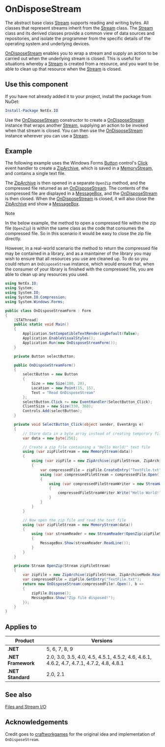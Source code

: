 # OnDisposeStream

The abstract base class [Stream](xref:System.IO.Stream) supports reading and writing bytes. All classes that represent streams inherit from the [Stream](xref:System.IO.Stream) class. The [Stream](xref:System.IO.Stream) class and its derived classes provide a common view of data sources and repositories, and isolate the programmer from the specific details of the operating system and underlying devices.

[OnDisposeStream](xref:NetEx.IO.OnDisposeStream) enables you to wrap a stream and supply an action to be carried out when the underlying stream is closed. This is useful for situations whereby a [Stream](xref:System.IO.Stream) is created from a resource, and you want to be able to clean up that resource when the [Stream](xref:System.IO.Stream) is closed.

## Use this component

If you have not already added it to your project, install the package from NuGet:

```powershell
Install-Package NetEx.IO
```

Use the [OnDisposeStream](xref:NetEx.IO.OnDisposeStream) constructor to create a [OnDisposeStream](xref:NetEx.IO.OnDisposeStream) instance that wraps another [Stream](xref:System.IO.Stream), supplying an action to be invoked when that stream is closed. You can then use the [OnDisposeStream](xref:NetEx.IO.OnDisposeStream) instance wherever you can use a [Stream](xref:System.IO.Stream).

## Example

The following example uses the Windows Forms [Button](xref:System.Windows.Forms.Button) control's [Click](xref:System.Windows.Forms.Control.Click) event handler to create a [ZipArchive](xref:System.IO.Compression.ZipArchive), which is saved in a [MemoryStream](xref:System.IO.MemoryStream), and contains a single text file.

The [ZipArchive](xref:System.IO.Compression.ZipArchive) is then opened in a separate `OpenZip` method, and the compressed file returned as an [OnDisposeStream](xref:NetEx.IO.OnDisposeStream). The contents of the compressed file are displayed in a [MessageBox](xref:System.Windows.Forms.MessageBox), and the [OnDisposeStream](xref:NetEx.IO.OnDisposeStream) is then closed. When the [OnDisposeStream](xref:NetEx.IO.OnDisposeStream) is closed, it will also close the [ZipArchive](xref:System.IO.Compression.ZipArchive) and show a [MessageBox](xref:System.Windows.Forms.MessageBox).

> [!NOTE]
> In the below example, the method to open a compressed file within the zip file (`OpenZip`) is within the same class as the code that consumes the compressed file. So in this scenario it would be easy to close the zip file directly.
>
> However, in a real-world scenario the method to return the compressed file may be contained in a library, and as a maintainer of the library you may wish to ensure that all resources you use are cleaned up. To do so you could return an `OnDisposeStream` instance, which would ensure that, when the consumer of your library is finished with the compressed file, you are able to clean up any resources you used.

```csharp
using NetEx.IO;
using System;
using System.IO;
using System.IO.Compression;
using System.Windows.Forms;

public class OnDisposeStreamForm : Form
{
    [STAThread]
    public static void Main()
    {
        Application.SetCompatibleTextRenderingDefault(false);
        Application.EnableVisualStyles();
        Application.Run(new OnDisposeStreamForm());
    }

    private Button selectButton;

    public OnDisposeStreamForm()
    {
        selectButton = new Button
        {
            Size = new Size(100, 20),
            Location = new Point(15, 15),
            Text = "Read OnDisposeStream"
        };
        selectButton.Click += new EventHandler(SelectButton_Click);
        ClientSize = new Size(330, 360);
        Controls.Add(selectButton);
    }

    private void SelectButton_Click(object sender, EventArgs e)
    {
        // Store data in a byte array instead of creating temporary files
        var data = new byte[256];

        // Create a zip file containing a "Hello World!" text file
        using (var zipFileStream = new MemoryStream(data))
        {
            using (var zipFile = new ZipArchive(zipFileStream, ZipArchiveMode.Create))
            {
                var compressedFile = zipFile.CreateEntry("TextFile.txt");
                using (var compressedFileStream = compressedFile.Open())
                {
                    using (var compressedFileStreamWriter = new StreamWriter(compressedFileStream))
                    {
                        compressedFileStreamWriter.Write("Hello World!");
                    }
                }
            }
        }

        // Now open the zip file and read the text file
        using (var zipFileStream = new MemoryStream(data))
        {
            using (var streamReader = new StreamReader(OpenZip(zipFileStream)))
            {
                MessageBox.Show(streamReader.ReadLine());
            }
        }
    }

    private Stream OpenZip(Stream zipFileStream)
    {
        var zipFile = new ZipArchive(zipFileStream, ZipArchiveMode.Read);
        var compressedFile = zipFile.GetEntry("TextFile.txt");
        return new OnDisposeStream(compressedFile!.Open(), b =>
        {
            zipFile.Dispose();
            MessageBox.Show("Zip file disposed!");
        });
    }
}
```

## Applies to

Product            | Versions
-------------------|---------
**.NET**           | 5, 6, 7, 8, 9
**.NET Framework** | 2.0, 3.0, 3.5, 4.0, 4.5, 4.5.1, 4.5.2, 4.6, 4.6.1, 4.6.2, 4.7, 4.7.1, 4.7.2, 4.8, 4.8.1
**.NET Standard**  | 2.0, 2.1

## See also

[Files and Stream I/O](https://learn.microsoft.com/en-us/dotnet/standard/io/#streams)

## Acknowledgements

Credit goes to [craftworkgames](https://stackoverflow.com/a/34079296) for the original idea and implementation of `OnDisposeStream`.